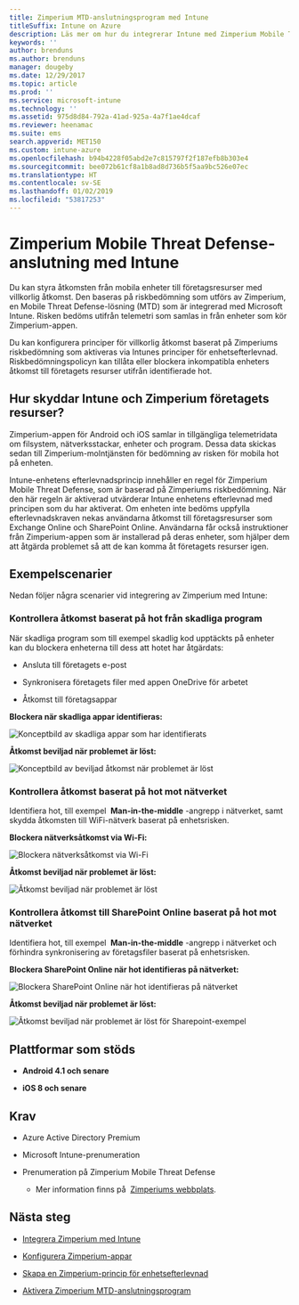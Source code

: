 ```yaml
---
title: Zimperium MTD-anslutningsprogram med Intune
titleSuffix: Intune on Azure
description: Läs mer om hur du integrerar Intune med Zimperium Mobile Threat Defense för att styra mobil enhetsåtkomst till företagets resurser.
keywords: ''
author: brenduns
ms.author: brenduns
manager: dougeby
ms.date: 12/29/2017
ms.topic: article
ms.prod: ''
ms.service: microsoft-intune
ms.technology: ''
ms.assetid: 975d8d84-792a-41ad-925a-4a7f1ae4dcaf
ms.reviewer: heenamac
ms.suite: ems
search.appverid: MET150
ms.custom: intune-azure
ms.openlocfilehash: b94b4228f05abd2e7c815797f2f187efb8b303e4
ms.sourcegitcommit: bee072b61cf8a1b8ad8d736b5f5aa9bc526e07ec
ms.translationtype: HT
ms.contentlocale: sv-SE
ms.lasthandoff: 01/02/2019
ms.locfileid: "53817253"
---
```

# <a name="zimperium-mobile-threat-defense-connector-with-intune"></a>Zimperium Mobile Threat Defense-anslutning med Intune

Du kan styra åtkomsten från mobila enheter till företagsresurser med villkorlig åtkomst. Den baseras på riskbedömning som utförs av Zimperium, en Mobile Threat Defense-lösning (MTD) som är integrerad med Microsoft Intune. Risken bedöms utifrån telemetri som samlas in från enheter som kör Zimperium-appen.

Du kan konfigurera principer för villkorlig åtkomst baserat på Zimperiums riskbedömning som aktiveras via Intunes principer för enhetsefterlevnad. Riskbedömningspolicyn kan tillåta eller blockera inkompatibla enheters åtkomst till företagets resurser utifrån identifierade hot.

## <a name="how-do-intune-and-zimperium-help-protect-your-company-resources"></a>Hur skyddar Intune och Zimperium företagets resurser?

Zimperium-appen för Android och iOS samlar in tillgängliga telemetridata om filsystem, nätverksstackar, enheter och program. Dessa data skickas sedan till Zimperium-molntjänsten för bedömning av risken för mobila hot på enheten.

Intune-enhetens efterlevnadsprincip innehåller en regel för Zimperium Mobile Threat Defense, som är baserad på Zimperiums riskbedömning. När den här regeln är aktiverad utvärderar Intune enhetens efterlevnad med principen som du har aktiverat. Om enheten inte bedöms uppfylla efterlevnadskraven nekas användarna åtkomst till företagsresurser som Exchange Online och SharePoint Online. Användarna får också instruktioner från Zimperium-appen som är installerad på deras enheter, som hjälper dem att åtgärda problemet så att de kan komma åt företagets resurser igen.

## <a name="sample-scenarios"></a>Exempelscenarier

Nedan följer några scenarier vid integrering av Zimperium med Intune:

### <a name="control-access-based-on-threats-from-malicious-apps"></a>Kontrollera åtkomst baserat på hot från skadliga program

När skadliga program som till exempel skadlig kod upptäckts på enheter kan du blockera enheterna till dess att hotet har åtgärdats:

-   Ansluta till företagets e-post

-   Synkronisera företagets filer med appen OneDrive för arbetet

-   Åtkomst till företagsappar

**Blockera när skadliga appar identifieras:**

![Konceptbild av skadliga appar som har identifierats](./media/Maliciousapps_blocked_Zimperium.png)

**Åtkomst beviljad när problemet är löst:**

![Konceptbild av beviljad åtkomst när problemet är löst](./media/maliciousapps_unblocked_Zimperium.png)

### <a name="control-access-based-on-threat-to-network"></a>Kontrollera åtkomst baserat på hot mot nätverket

Identifiera hot, till exempel  **Man-in-the-middle** -angrepp i nätverket, samt skydda åtkomsten till WiFi-nätverk baserat på enhetsrisken.

**Blockera nätverksåtkomst via Wi-Fi:**

![Blockera nätverksåtkomst via Wi-Fi](./media/network_wifi_blocked_Zimperium.png)

**Åtkomst beviljad när problemet är löst:**

![Åtkomst beviljad när problemet är löst](./media/network_wifi_unblocked_Zimperium.png)

### <a name="control-access-to-sharepoint-online-based-on-threat-to-network"></a>Kontrollera åtkomst till SharePoint Online baserat på hot mot nätverket

Identifiera hot, till exempel  **Man-in-the-middle** -angrepp i nätverket och förhindra synkronisering av företagsfiler baserat på enhetsrisken.

**Blockera SharePoint Online när hot identifieras på nätverket:**

![Blockera SharePoint Online när hot identifieras på nätverket](./media/network_spo_blocked_Zimperium.png)

**Åtkomst beviljad när problemet är löst:**

![Åtkomst beviljad när problemet är löst för Sharepoint-exempel](./media/network_spo_unblocked_Zimperium.png)

## <a name="supported-platforms"></a>Plattformar som stöds

-   **Android 4.1 och senare**

-   **iOS 8 och senare**

## <a name="prerequisites"></a>Krav

-   Azure Active Directory Premium

-   Microsoft Intune-prenumeration

-   Prenumeration på Zimperium Mobile Threat Defense

    -   Mer information finns på  [Zimperiums webbplats](https://www.zimperium.com/zips-mobile-ips).

## <a name="next-steps"></a>Nästa steg

- [Integrera Zimperium med Intune](zimperium-mtd-connector-integration.md)

- [Konfigurera Zimperium-appar](mtd-apps-ios-app-configuration-policy-add-assign.md)

- [Skapa en Zimperium-princip för enhetsefterlevnad](mtd-device-compliance-policy-create.md)

- [Aktivera Zimperium MTD-anslutningsprogram](mtd-connector-enable.md)
